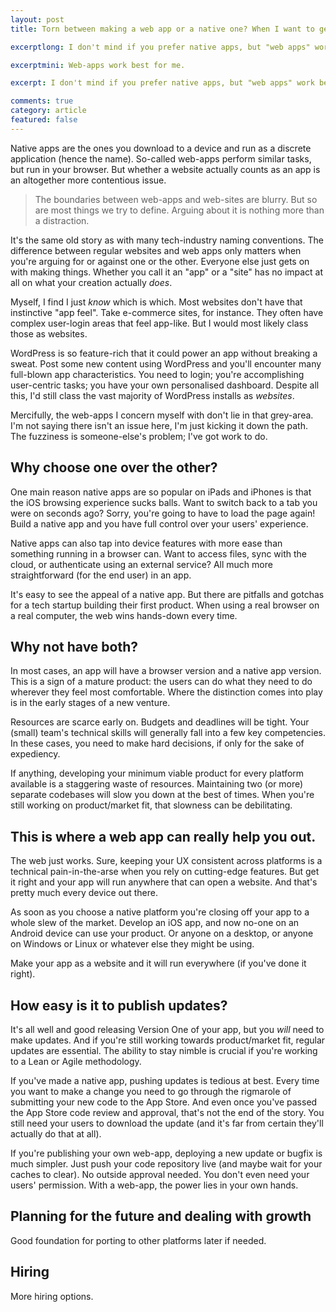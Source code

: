 ```yaml
---
layout: post
title: Torn between making a web app or a native one? When I want to get things done I make web apps.

excerptlong: I don't mind if you prefer native apps, but "web apps" work best for me.

excerptmini: Web-apps work best for me.

excerpt: I don't mind if you prefer native apps, but "web apps" work best for me. I'm not particularly interested in the "what's the difference between a web-app and a web-site" debate. I know app-like functionality when I see it.

comments: true
category: article
featured: false
---
```


Native apps are the ones you download to a device and run as a discrete application (hence the name). So-called web-apps perform similar tasks, but run in your browser. But whether a website actually counts as an app is an altogether more contentious issue.

> The boundaries between web-apps and web-sites are blurry. But so are most things we try to define. Arguing about it is nothing more than a distraction.

It's the same old story as with many tech-industry naming conventions. The difference between regular websites and web apps only matters when you're arguing for or against one or the other. Everyone else just gets on with making things. Whether you call it an "app" or a "site" has no impact at all on what your creation actually *does*.

Myself, I find I just *know* which is which. Most websites don't have that instinctive "app feel". Take e-commerce sites, for instance. They often have complex user-login areas that feel app-like. But I would most likely class those as websites.

WordPress is so feature-rich that it could power an app without breaking a sweat. Post some new content using WordPress and you'll encounter many full-blown app characteristics. You need to login; you're accomplishing user-centric tasks; you have your own personalised dashboard. Despite all this, I'd still class the vast majority of WordPress installs as *websites*.

Mercifully, the web-apps I concern myself with don't lie in that grey-area. I'm not saying there isn't an issue here, I'm just kicking it down the path. The fuzziness is someone-else's problem; I've got work to do.

## Why choose one over the other?

One main reason native apps are so popular on iPads and iPhones is that the iOS browsing experience sucks balls. Want to switch back to a tab you were on seconds ago? Sorry, you're going to have to load the page again! Build a native app and you have full control over your users' experience.

Native apps can also tap into device features with more ease than something running in a browser can. Want to access files, sync with the cloud, or authenticate using an external service? All much more straightforward (for the end user) in an app.

It's easy to see the appeal of a native app. But there are pitfalls and gotchas for a tech startup building their first product. When using a real browser on a real computer, the web wins hands-down every time.

## Why not have both?

In most cases, an app will have a browser version and a native app version. This is a sign of a mature product: the users can do what they need to do wherever they feel most comfortable. Where the distinction comes into play is in the early stages of a new venture.

Resources are scarce early on. Budgets and deadlines will be tight. Your (small) team's technical skills will generally fall into a few key competencies. In these cases, you need to make hard decisions, if only for the sake of expediency.

If anything, developing your minimum viable product for every platform available is a staggering waste of resources. Maintaining two (or more) separate codebases will slow you down at the best of times. When you're still working on product/market fit, that slowness can be debilitating.

## This is where a web app can really help you out.

The web just works. Sure, keeping your UX consistent across platforms is a technical pain-in-the-arse when you rely on cutting-edge features. But get it right and your app will run anywhere that can open a website. And that's pretty much every device out there.

As soon as you choose a native platform you're closing off your app to a whole slew of the market. Develop an iOS app, and now no-one on an Android device can use your product. Or anyone on a desktop, or anyone on Windows or Linux or whatever else they might be using.

Make your app as a website and it will run everywhere (if you've done it right).

## How easy is it to publish updates?

It's all well and good releasing Version One of your app, but you *will* need to make updates. And if you're still working towards product/market fit, regular updates are essential. The ability to stay nimble is crucial if you're working to a Lean or Agile methodology.

If you've made a native app, pushing updates is tedious at best. Every time you want to make a change you need to go through the rigmarole of submitting your new code to the App Store. And even once you've passed the App Store code review and approval, that's not the end of the story. You still need your users to download the update (and it's far from certain they'll actually do that at all).

If you're publishing your own web-app, deploying a new update or bugfix is much simpler. Just push your code repository live (and maybe wait for your caches to clear). No outside approval needed. You don't even need your users' permission. With a web-app, the power lies in your own hands.

## Planning for the future and dealing with growth

Good foundation for porting to other platforms later if needed.

## Hiring
More hiring options.



